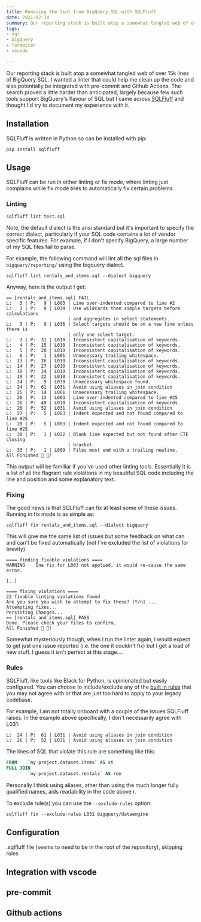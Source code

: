```yaml
---
title: Removing the lint from BigQuery SQL with SQLFluff
date: 2021-02-14
summary: Our reporting stack is built atop a somewhat tangled web of over 15k lines of BigQuery SQL. I wanted a linter that could help me clean up the code and also potentially be integrated with pre-commit and Github Actions. The search proved a little harder than anticipated, largely because few such tools support BigQuery's flavour of SQL but I came across SQLFluff and have been checking how feasible it would be to use on this project.
tags:
- sql
- bigquery
- formatter
- vscode

---
```


Our reporting stack is built atop a somewhat tangled web of over 15k lines of BigQuery SQL. I wanted a linter that could help me clean up the code and also potentially be integrated with pre-commit and Github Actions. The search proved a little harder than anticipated, largely because few such tools support BigQuery's flavour of SQL but I came across [SQLFluff](https://www.sqlfluff.com/) and thought I'd try to document my experience with it. 

## Installation

SQLFluff is written in Python so can be installed with pip:

```bash{promptHost: "deathstar"}
pip install sqlfluff
```

## Usage

SQLFluff can be run in either linting or fix mode, where linting just complains while fix mode tries to automatically fix certain problems. 

### Linting

```bash{promptHost: "deathstar"}
sqlfluff lint test.sql
```

Note, the default dialect is the ansi standard but it's important to specify the correct dialect, particularly if your SQL code contains a lot of vendor specific features. For example, if I don't specify BigQuery, a large number of my SQL files fail to parse.

For example, the following command will lint all the sql files in `bigquery/reporting/` using the bigquery dialect.

```bash{promptHost: "deathstar"}
sqlfluff lint rentals_and_items.sql --dialect bigquery
```

Anyway, here is the output I get:

```
== [rentals_and_items.sql] FAIL
L:   3 | P:   9 | L003 | Line over-indented compared to line #2
L:   3 | P:   9 | L034 | Use wildcards then simple targets before calculations
                       | and aggregates in select statements.
L:   3 | P:   9 | L036 | Select targets should be on a new line unless there is
                       | only one select target.
L:   3 | P:  31 | L010 | Inconsistent capitalisation of keywords.
L:   4 | P:  15 | L010 | Inconsistent capitalisation of keywords.
L:   5 | P:  28 | L010 | Inconsistent capitalisation of keywords.
L:   6 | P:   1 | L001 | Unnecessary trailing whitespace.
L:  13 | P:  26 | L010 | Inconsistent capitalisation of keywords.
L:  14 | P:  27 | L010 | Inconsistent capitalisation of keywords.
L:  18 | P:  24 | L010 | Inconsistent capitalisation of keywords.
L:  19 | P:  22 | L010 | Inconsistent capitalisation of keywords.
L:  24 | P:   9 | L039 | Unnecessary whitespace found.
L:  24 | P:  61 | L031 | Avoid using aliases in join condition
L:  25 | P:  14 | L001 | Unnecessary trailing whitespace.
L:  26 | P:  13 | L003 | Line over-indented compared to line #25
L:  26 | P:  49 | L010 | Inconsistent capitalisation of keywords.
L:  26 | P:  52 | L031 | Avoid using aliases in join condition
L:  27 | P:   5 | L003 | Indent expected and not found compared to line #25
L:  28 | P:   5 | L003 | Indent expected and not found compared to line #25
L:  30 | P:   1 | L022 | Blank line expected but not found after CTE closing
                       | bracket.
L:  33 | P:   1 | L009 | Files must end with a trailing newline.
All Finished 📜 🎉!
```

This output will be familiar if you've used other linting tools. Essentially it is a list of all the flagrant rule violations in my beautiful SQL code including the line and position and some explanatory text.

### Fixing

The good news is that SQLFluff can fix at least some of these issues. Running in fix mode is as simple as:

```bash{promptHost: "deathstar"}
sqlfluff fix rentals_and_items.sql --dialect bigquery
```

This will give me the same list of issues but some feedback on what can and can't be fixed automatically (not I've excluded the list of violations for brevity).

```
==== finding fixable violations ====
WARNING    One fix for L003 not applied, it would re-cause the same error.

[..]

==== fixing violations ====
22 fixable linting violations found
Are you sure you wish to attempt to fix these? [Y/n] ...
Attempting fixes...
Persisting Changes...
== [rentals_and_items.sql] PASS
Done. Please check your files to confirm.
All Finished 📜 🎉!
```

Somewhat mysteriously though, when I run the linter again, I would expect to get just one issue reported (i.e. the one it couldn't fix) but I get a load of new stuff. I guess it isn't perfect at this stage....

### Rules

SQLFluff, like tools like Black for Python, is opinionated but easily configured. You can choose to include/exclude any of the [built in rules](https://docs.sqlfluff.com/en/stable/rules.html#module-sqlfluff.core.rules) that you may not agree with or that are just too hard to apply to your legacy codebase.

For example, I am not totally onboard with a couple of the issues SQLFluff raises. In the example above specifically, I don't necessarily agree with L031:

```
L:  24 | P:  61 | L031 | Avoid using aliases in join condition
L:  26 | P:  52 | L031 | Avoid using aliases in join condition
```

The lines of SQL that violate this rule are something like this: 

```sql
FROM    `my-project.dataset.items` AS st
FULL JOIN 
        `my-project.dataset.rentals` AS ren
```

Personally I think using aliases, ather than using the much longer fully qualified names, aids readability in the code above r.

To exclude rule(s) you can use the `--exclude-rules` option:

```bash{promptHost: "deathstar"}
sqlfluff fix --exclude-rules L031 bigquery/dataengine
```



## Configuration 

.sqlfluff file (seems to need to be in the root of the repository), skipping rules

## Integration with vscode

## pre-commit

## Github actions
